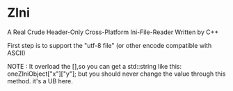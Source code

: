 # ZIni
A Real Crude Header-Only Cross-Platform Ini-File-Reader Written by C++

First step is to support the "utf-8 file" (or other encode compatible with ASCII)

NOTE :
It overload the [],so you can get a std::string like this: oneZIniObject["x"]["y"]; but you should never change the value through this method. 
it's a UB here.